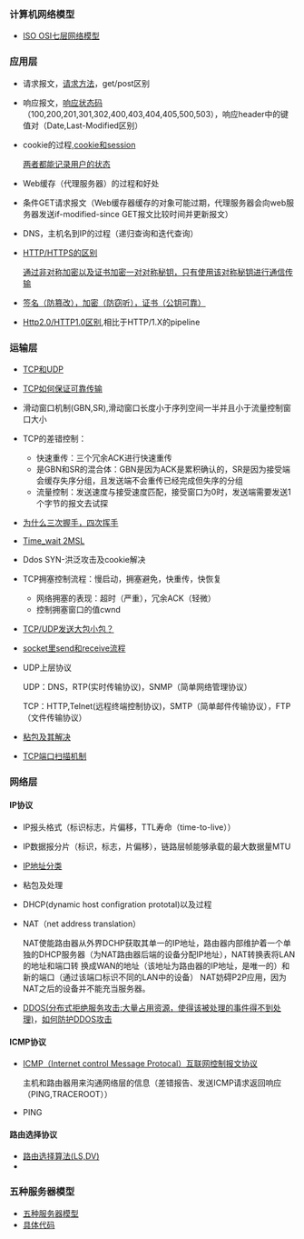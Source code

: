 ### 计算机网络模型
* [ISO OSI七层网络模型](https://blog.csdn.net/u011619283/article/details/52679504)
### 应用层
* 请求报文，[请求方法](https://www.cnblogs.com/foodoir/p/5911099.html)，get/post区别
* 响应报文，[响应状态码](http://www.runoob.com/http/http-status-codes.html)（100,200,201,301,302,400,403,404,405,500,503），响应header中的键值对（Date,Last-Modified区别）
* cookie的过程,[cookie和session](https://blog.csdn.net/liyifan687/article/details/80077928)

  [两者都能记录用户的状态](https://www.cnblogs.com/xxtalhr/p/9053906.html)
* Web缓存（代理服务器）的过程和好处
* 条件GET请求报文（Web缓存器缓存的对象可能过期，代理服务器会向web服务器发送if-modified-since GET报文比较时间并更新报文）
* DNS，主机名到IP的过程（递归查询和迭代查询）
* [HTTP/HTTPS的区别](https://www.cnblogs.com/wqhwe/p/5407468.html)

  [通过非对称加密以及证书加密一对对称秘钥，只有使用该对称秘钥进行通信传输](https://blog.csdn.net/a407479/article/details/80634789)
* [签名（防篡改），加密（防窃听），证书（公钥可靠）](https://www.cnblogs.com/Caersi/p/6720789.html)
* [Http2.0/HTTP1.0区别](https://www.cnblogs.com/frankyou/p/6145485.html),相比于HTTP/1.X的pipeline


### 运输层
* [TCP和UDP](https://blog.csdn.net/xiaobangkuaipao/article/details/76793702)
* [TCP如何保证可靠传输](https://blog.csdn.net/liuchenxia8/article/details/80428157)
* 滑动窗口机制(GBN,SR),滑动窗口长度小于序列空间一半并且小于流量控制窗口大小
* TCP的差错控制：
  * 快速重传：三个冗余ACK进行快速重传
  * 是GBN和SR的混合体：GBN是因为ACK是累积确认的，SR是因为接受端会缓存失序分组，且发送端不会重传已经完成但失序的分组
  * 流量控制：发送速度与接受速度匹配，接受窗口为0时，发送端需要发送1个字节的报文去试探
* [为什么三次握手，四次挥手](https://www.zhihu.com/question/24853633)
* [Time_wait 2MSL](https://elf8848.iteye.com/blog/1739571)
* Ddos SYN-洪泛攻击及cookie解决
* TCP拥塞控制流程：慢启动，拥塞避免，快重传，快恢复
  * 网络拥塞的表现：超时（严重），冗余ACK（轻微）
  * 控制拥塞窗口的值cwnd
* [TCP/UDP发送大包小包？](https://www.cnblogs.com/raichen/p/4858449.html)
* [socket里send和receive流程](https://blog.csdn.net/u010270148/article/details/53605339)
* UDP上层协议

  UDP：DNS，RTP(实时传输协议)，SNMP（简单网络管理协议）
  
  TCP：HTTP,Telnet(远程终端控制协议)，SMTP（简单邮件传输协议），FTP（文件传输协议）
* [粘包及其解决](https://blog.csdn.net/bjrxyz/article/details/73351248)
* [TCP端口扫描机制](https://blog.csdn.net/kowzb/article/details/77095044)
### 网络层
#### IP协议
* IP报头格式（标识标志，片偏移，TTL寿命（time-to-live））
* IP数据报分片（标识，标志，片偏移），链路层帧能够承载的最大数据量MTU
* [IP地址分类](https://www.cnblogs.com/qiaoconglovelife/p/5349486.html)
* 粘包及处理
* DHCP(dynamic host configration prototal)以及过程
* NAT（net address translation）

  NAT使能路由器从外界DCHP获取其单一的IP地址，路由器内部维护着一个单独的DHCP服务器（为NAT路由器后端的设备分配IP地址），NAT转换表将LAN的地址和端口转   换成WAN的地址（该地址为路由器的IP地址，是唯一的）和新的端口（通过该端口标识不同的LAN中的设备）
  NAT妨碍P2P应用，因为NAT之后的设备并不能充当服务器。
* [DDOS(分布式拒绝服务攻击:大量占用资源，使得该被处理的事件得不到处理)](https://baike.baidu.com/item/%E5%88%86%E5%B8%83%E5%BC%8F%E6%8B%92%E7%BB%9D%E6%9C%8D%E5%8A%A1%E6%94%BB%E5%87%BB/3802159?fromtitle=DDOS%E6%94%BB%E5%87%BB&fromid=177090&fr=aladdin)，[如何防护DDOS攻击](https://blog.csdn.net/nczb007/article/details/82380035)

#### ICMP协议
* [ICMP（Internet control Message Protocal）互联网控制报文协议](https://blog.csdn.net/baidu_37964071/article/details/80514340)

  主机和路由器用来沟通网络层的信息（差错报告、发送ICMP请求返回响应（PING,TRACEROOT））
* PING
#### 路由选择协议
* [路由选择算法(LS,DV)](https://blog.csdn.net/qq_22238021/article/details/80496138)
* 

### 五种服务器模型
* [五种服务器模型](https://blog.csdn.net/qq_29108585/article/details/78177278)
* [具体代码](https://github.com/PJdacainiao/Interview-Summary/blob/master/Summary/%E7%AE%97%E6%B3%95%E7%B4%A2%E5%BC%95.md#socket%E7%BC%96%E7%A8%8B)















